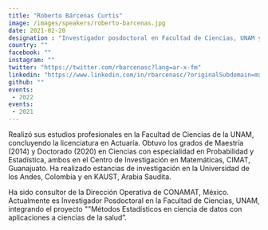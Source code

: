 ```yaml
---
title: "Roberto Bárcenas Curtis"
image: /images/speakers/roberto-barcenas.jpg
date: 2021-02-20
designation : "Investigador posdoctoral en Facultad de Ciencias, UNAM y Consultor de Dirección Operativa en CONAMAT, México"
country: ""
facebook: ""
instagram: ""
twitter: "https://twitter.com/rbarcenasc?lang=ar-x-fm"
linkedin: "https://www.linkedin.com/in/rbarcenasc/?originalSubdomain=mx"
github: ""
events:
 - 2022
events:
 - 2021
---
```

Realizó sus estudios profesionales en la Facultad de Ciencias de la UNAM, concluyendo la licenciatura en Actuaría. Obtuvo los grados de Maestría (2014) y Doctorado (2020) en Ciencias con especialidad en Probabilidad y Estadística, ambos en el Centro de Investigación en Matemáticas, CIMAT, Guanajuato. Ha realizado estancias de investigación en la Universidad de los Andes, Colombia y en KAUST, Arabia Saudita. 

Ha sido consultor de la Dirección Operativa de CONAMAT, México. Actualmente es Investigador Posdoctoral en la Facultad de Ciencias, UNAM, integrando el proyecto ""Métodos Estadísticos en ciencia de datos con aplicaciones a ciencias de la salud”.